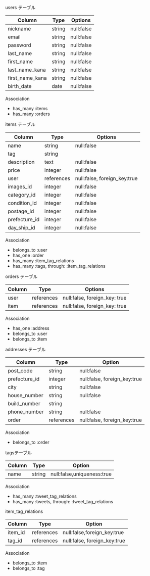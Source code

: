 users テーブル

| Column          | Type   | Options    |
| --------------- | ------ | ---------- |
| nickname        | string | null:false |
| email           | string | null:false |
| password        | string | null:false |
| last_name       | string | null:false |
| first_name      | string | null:false |
| last_name_kana  | string | null:false |
| first_name_kana | string | null:false |
| birth_date      | date   | null:false |

Association

- has_many :items
- has_many :orders

items テーブル

| Column        | Type       | Options                      |
| ------------- | ---------- | ---------------------------- |
| name          | string     | null:false                   |
| tag           | string     |                              |
| description   | text       | null:false                   |
| price         | integer    | null:false                   |
| user          | references | null:false, foreign_key:true |
| images_id     | integer    | null:false                   |
| category_id   | integer    | null:false                   |
| condition_id  | integer    | null:false                   |
| postage_id    | integer    | null:false                   |
| prefecture_id | integer    | null:false                   |
| day_ship_id   | integer    | null:false                   |


Association

- belongs_to :user
- has_one :order
- has_many :item_tag_relations
- has_many :tags, through: :item_tag_relations


orders テーブル

| Column | Type       | Options                       |
| ------ | ---------- | ----------------------------- |
| user   | references | null:false, foreign_key: true |
| item   | references | null:false, foreign_key: true |

Association

- has_one :address
- belongs_to :user
- belongs_to :item

addresses テーブル

| Column          | Type       | Option                       |
| --------------- | ---------- | ---------------------------- |
| post_code       | string     | null:false                   |
| prefecture_id   |  integer   | null:false, foreign_key:true |
| city            | string     | null:false                   |
| house_number    | string     | null:false                   |
| build_number    | string     |                              |
| phone_number    | string     | null:false                   |
| order           | references | null:false, foreign_key:true |

Association

- belongs_to :order

tagsテーブル

| Column     | Type       | Option                       |
| ---------- | ---------- | ---------------------------- |
| name       | string     | null:false,uniqueness:true   |

Association

- has_many :tweet_tag_relations
- has_many :tweets, through: :tweet_tag_relations

item_tag_relations

| Column          | Type         | Option                       |
| --------------- | ------------ | ---------------------------- |
| item_id         | references   | null:false,foreign_key:true  |
| tag_id          | references   | null:false, foreign_key:true |

Association

- belongs_to  :item
- belongs_to  :tag